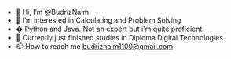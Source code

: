 - 👋 Hi, I’m @BudrizNaim
- 👀 I’m interested in Calculating and Problem Solving
- � Python and Java. Not an expert but i'm quite proficient.
- 💞️ Currently just finished studies in Diploma Digital Technologies
- 📫 How to reach me budriznaim1100@gmail.com

<!---
BudrizNaim/BudrizNaim is a ✨ special ✨ repository because its `README.md` (this file) appears on your GitHub profile.
You can click the Preview link to take a look at your changes.
--->
